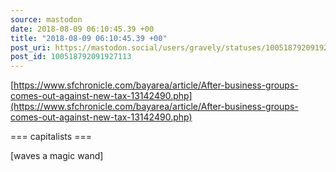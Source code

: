 ```yaml
---
source: mastodon
date: 2018-08-09 06:10:45.39 +00
title: "2018-08-09 06:10:45.39 +00"
post_uri: https://mastodon.social/users/gravely/statuses/100518792091927113
post_id: 100518792091927113
---
```

[https://www.sfchronicle.com/bayarea/article/After-business-groups-comes-out-against-new-tax-13142490.php](https://www.sfchronicle.com/bayarea/article/After-business-groups-comes-out-against-new-tax-13142490.php)

=== capitalists ===

[waves a magic wand]

~~~ broad employer community ~~~


